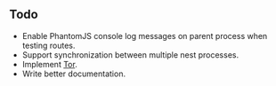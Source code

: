 
## Todo
  * Enable PhantomJS console log messages on parent process when testing routes.
  * Support synchronization between multiple nest processes.
  * Implement [Tor](https://github.com/d-oliveros/node-tor-nightcrawler).
  * Write better documentation.
  